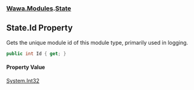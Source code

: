 ### [Wawa.Modules](Wawa.Modules.md 'Wawa.Modules').[State](State.md 'Wawa.Modules.State')

## State.Id Property

Gets the unique module id of this module type, primarily used in logging.

```csharp
public int Id { get; }
```

#### Property Value
[System.Int32](https://docs.microsoft.com/en-us/dotnet/api/System.Int32 'System.Int32')